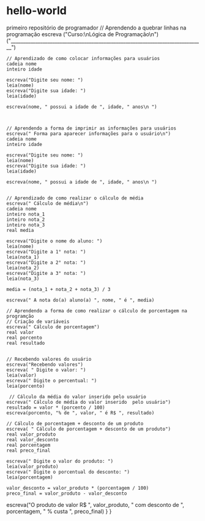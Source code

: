 # hello-world
primeiro repositório de programador
// Aprendendo a quebrar linhas na programação
    escreva ("Curso:\nLógica de Programação\n")
    ("_______________________________________________________________________________")
    
    // Aprendizado de como colocar informações para usuários
    cadeia nome
    inteiro idade 

    escreva("Digite seu nome: ")
    leia(nome)
    escreva("Digite sua idade: ")
    leia(idade)

    escreva(nome, " possui a idade de ", idade, " anos\n ")


    
    // Aprendendo a forma de imprimir as informações para usuários
    escreva(" Forma para aparecer informações para o usuário\n")
    cadeia nome
    inteiro idade 

    escreva("Digite seu nome: ")
    leia(nome)
    escreva("Digite sua idade: ")
    leia(idade)

    escreva(nome, " possui a idade de ", idade, " anos\n ")

    
    // Aprendizado de como realizar o cálculo de média 
    escreva(" Cálculo de média\n")
    cadeia nome
    inteiro nota_1
    inteiro nota_2
    inteiro nota_3
    real media

    escreva("Digite o nome do aluno: ")
    leia(nome)
    escreva("Digite a 1° nota: ")
    leia(nota_1)
    escreva("Digite a 2° nota: ")
    leia(nota_2)
    escreva("Digite a 3° nota: ")
    leia(nota_3)

    media = (nota_1 + nota_2 + nota_3) / 3 

    escreva(" A nota do(a) aluno(a) ", nome, " é ", media)

    // Aprendendo a forma de como realizar o cálculo de porcentagem na programção
    // Criação de variáveis 
    escreva(" Cálculo de porcentagem")
    real valor
    real porcento
    real resultado


    // Recebendo valores do usuário 
    escreva("Recebendo valores")
    escreva( " Digite o valor: ")
    leia(valor)
    escreva(" Digite o percentual: ")
    leia(porcento)

     // Cálculo da média do valor inserido pelo usuário
    escreva(" Cálculo de média do valor inserido  pelo usuário")
    resultado = valor * (porcento / 100)
    escreva(porcento, "% de ", valor, " é R$ ", resultado)

    // Cálculo de porcentagem + desconto de um produto
    escreva( " Cálculo de porcentagem + desconto de um produto")
    real valor_produto
    real valor_desconto
    real porcentagem
    real preco_final
    
    escreva(" Digite o valor do produto: ")
    leia(valor_produto)
    escreva(" Digite o porcentual do desconto: ")
    leia(porcentagem)
    
    valor_desconto = valor_produto * (porcentagem / 100)
    preco_final = valor_produto - valor_desconto
   
  
   escreva("O produto de valor R$ ", valor_produto, " com desconto de ", porcentagem, " % custa ", preco_final)
  }
}
